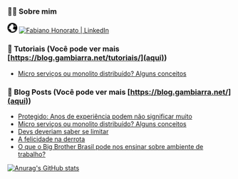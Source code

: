 ### 🧔‍♂️ Sobre mim

[<img alt="https://blog.gambiarra.net/" width="22px" src="https://raw.githubusercontent.com/iconic/open-iconic/master/svg/globe.svg" />][website]
[<img alt="Fabiano Honorato | LinkedIn" width="22px" src="https://cdn.jsdelivr.net/npm/simple-icons@v3/icons/linkedin.svg" />][linkedin]

### 📕 Tutoriais (Você pode ver mais [https://blog.gambiarra.net/tutoriais/](aqui))

- [Micro serviços ou monolito distribuído? Alguns conceitos](https://blog.gambiarra.net/contains/)

### 📃 Blog Posts (Você pode ver mais [https://blog.gambiarra.net/](aqui))

<!-- BLOG-POST-LIST:START -->
- [Protegido: Anos de experiência podem não significar muito](https://blog.gambiarra.net/anos-de-experiencia-podem-nao-significar-muito/)
- [Micro serviços ou monolito distribuído? Alguns conceitos](https://blog.gambiarra.net/micro-servicos-ou-monolito-distribuido-alguns-conceitos/)
- [Devs deveriam saber se limitar](https://blog.gambiarra.net/devs-deveriam-saber-se-limitar/)
- [A felicidade na derrota](https://blog.gambiarra.net/a-felicidade-na-derrota/)
- [O que o Big Brother Brasil pode nos ensinar sobre ambiente de trabalho?](https://blog.gambiarra.net/o-que-o-big-brother-brasil-pode-nos-ensinar-sobre-ambiente-de-trabalho/)
<!-- BLOG-POST-LIST:END -->

[![Anurag's GitHub stats](https://github-readme-stats.vercel.app/api?username=Fabianoshz)](https://github.com/anuraghazra/github-readme-stats)

[website]: https://blog.gambiarra.net/
[linkedin]: https://www.linkedin.com/in/fhonorato/
